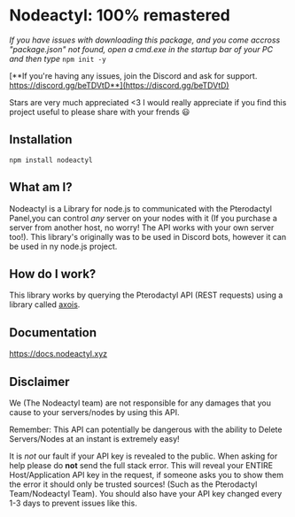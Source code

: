 # Nodeactyl: 100% remastered

*If you have issues with downloading this package, and you come accross "package.json" not found, open a cmd.exe in the startup bar of your PC and then type* `npm init -y`

[**If you're having any issues, join the Discord and ask for support. https://discord.gg/beTDVtD**](https://discord.gg/beTDVtD)

Stars are very much appreciated <3 
I would really appreciate if you find this project useful to please share with your frends :smiley:

## Installation
```
npm install nodeactyl
```

## What am I?

Nodeactyl is a Library for node.js to communicated with the Pterodactyl Panel,you can control *any* server on your nodes with it (If you purchase a server from another host, no worry! The API works with your own server too!). This library's originally was to be used in Discord bots, however it can be used in ny node.js project.

## How do I work?
This library works by querying the Pterodactyl API (REST requests) using a library called [axois](https://www.npmjs.com/package/axios).

## Documentation
https://docs.nodeactyl.xyz

## Disclaimer
We (The Nodeactyl team) are not responsible for any damages that you cause to your servers/nodes by using this API. 

Remember: This API can potentially be dangerous with the ability to Delete Servers/Nodes at an instant is extremely easy! 

It is *not* our fault if your API key is revealed to the public. When asking for help please do **not** send the full stack error. This will reveal your ENTIRE Host/Application API key in the request, if someone asks you to show them the error it should only be trusted sources! (Such as the Pterodactyl Team/Nodeactyl Team). You should also have your API key changed every 1-3 days to prevent issues like this.
